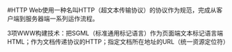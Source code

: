 #HTTP
Web使用一种名叫HTTP（超文本传输协议）的协议作为规范，完成从客户端到服务器端一系列运作流程。

3项WWW构建技术：把SGML（标准通用标记语言）作为页面端文本标记语言端HTML；作为文档传递协议的HTTP；指定文档所在地址的URL（统一资源定位符）

